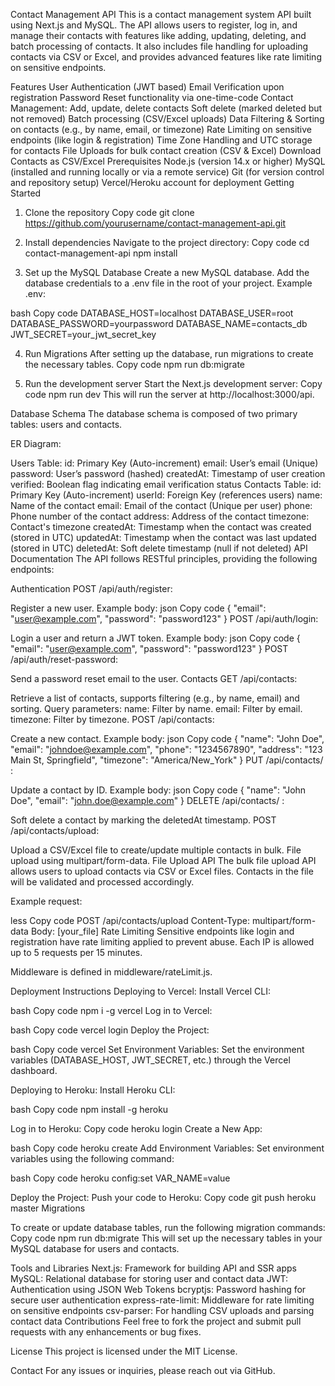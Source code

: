 Contact Management API
This is a contact management system API built using Next.js and MySQL. The API allows users to register, log in, and manage their contacts with features like adding, updating, deleting, and batch processing of contacts. It also includes file handling for uploading contacts via CSV or Excel, and provides advanced features like rate limiting on sensitive endpoints.

Features
User Authentication (JWT based)
Email Verification upon registration
Password Reset functionality via one-time-code
Contact Management:
Add, update, delete contacts
Soft delete (marked deleted but not removed)
Batch processing (CSV/Excel uploads)
Data Filtering & Sorting on contacts (e.g., by name, email, or timezone)
Rate Limiting on sensitive endpoints (like login & registration)
Time Zone Handling and UTC storage for contacts
File Uploads for bulk contact creation (CSV & Excel)
Download Contacts as CSV/Excel
Prerequisites
Node.js (version 14.x or higher)
MySQL (installed and running locally or via a remote service)
Git (for version control and repository setup)
Vercel/Heroku account for deployment
Getting Started
1. Clone the repository
Copy code
git clone https://github.com/yourusername/contact-management-api.git

2. Install dependencies
Navigate to the project directory:
Copy code
cd contact-management-api
npm install

3. Set up the MySQL Database
Create a new MySQL database.
Add the database credentials to a .env file in the root of your project.
Example .env:

bash
Copy code
DATABASE_HOST=localhost
DATABASE_USER=root
DATABASE_PASSWORD=yourpassword
DATABASE_NAME=contacts_db
JWT_SECRET=your_jwt_secret_key

4. Run Migrations
After setting up the database, run migrations to create the necessary tables.
Copy code
npm run db:migrate

5. Run the development server
Start the Next.js development server:
Copy code
npm run dev
This will run the server at http://localhost:3000/api.

Database Schema
The database schema is composed of two primary tables: users and contacts.

ER Diagram:

Users Table:
id: Primary Key (Auto-increment)
email: User’s email (Unique)
password: User’s password (hashed)
createdAt: Timestamp of user creation
verified: Boolean flag indicating email verification status
Contacts Table:
id: Primary Key (Auto-increment)
userId: Foreign Key (references users)
name: Name of the contact
email: Email of the contact (Unique per user)
phone: Phone number of the contact
address: Address of the contact
timezone: Contact's timezone
createdAt: Timestamp when the contact was created (stored in UTC)
updatedAt: Timestamp when the contact was last updated (stored in UTC)
deletedAt: Soft delete timestamp (null if not deleted)
API Documentation
The API follows RESTful principles, providing the following endpoints:

Authentication
POST /api/auth/register:

Register a new user.
Example body:
json
Copy code
{
  "email": "user@example.com",
  "password": "password123"
}
POST /api/auth/login:

Login a user and return a JWT token.
Example body:
json
Copy code
{
  "email": "user@example.com",
  "password": "password123"
}
POST /api/auth/reset-password:

Send a password reset email to the user.
Contacts
GET /api/contacts:

Retrieve a list of contacts, supports filtering (e.g., by name, email) and sorting.
Query parameters:
name: Filter by name.
email: Filter by email.
timezone: Filter by timezone.
POST /api/contacts:

Create a new contact.
Example body:
json
Copy code
{
  "name": "John Doe",
  "email": "johndoe@example.com",
  "phone": "1234567890",
  "address": "123 Main St, Springfield",
  "timezone": "America/New_York"
}
PUT /api/contacts/
:

Update a contact by ID.
Example body:
json
Copy code
{
  "name": "John Doe",
  "email": "john.doe@example.com"
}
DELETE /api/contacts/
:

Soft delete a contact by marking the deletedAt timestamp.
POST /api/contacts/upload:

Upload a CSV/Excel file to create/update multiple contacts in bulk.
File upload using multipart/form-data.
File Upload API
The bulk file upload API allows users to upload contacts via CSV or Excel files. Contacts in the file will be validated and processed accordingly.

Example request:

less
Copy code
POST /api/contacts/upload
Content-Type: multipart/form-data
Body: [your_file]
Rate Limiting
Sensitive endpoints like login and registration have rate limiting applied to prevent abuse. Each IP is allowed up to 5 requests per 15 minutes.

Middleware is defined in middleware/rateLimit.js.

Deployment Instructions
Deploying to Vercel:
Install Vercel CLI:

bash
Copy code
npm i -g vercel
Log in to Vercel:

bash
Copy code
vercel login
Deploy the Project:

bash
Copy code
vercel
Set Environment Variables: Set the environment variables (DATABASE_HOST, JWT_SECRET, etc.) through the Vercel dashboard.

Deploying to Heroku:
Install Heroku CLI:

bash
Copy code
npm install -g heroku

Log in to Heroku:
Copy code
heroku login
Create a New App:

bash
Copy code
heroku create
Add Environment Variables: Set environment variables using the following command:

bash
Copy code
heroku config:set VAR_NAME=value

Deploy the Project: Push your code to Heroku:
Copy code
git push heroku master
Migrations

To create or update database tables, run the following migration commands:
Copy code
npm run db:migrate
This will set up the necessary tables in your MySQL database for users and contacts.

Tools and Libraries
Next.js: Framework for building API and SSR apps
MySQL: Relational database for storing user and contact data
JWT: Authentication using JSON Web Tokens
bcryptjs: Password hashing for secure user authentication
express-rate-limit: Middleware for rate limiting on sensitive endpoints
csv-parser: For handling CSV uploads and parsing contact data
Contributions
Feel free to fork the project and submit pull requests with any enhancements or bug fixes.

License
This project is licensed under the MIT License.

Contact
For any issues or inquiries, please reach out via GitHub.